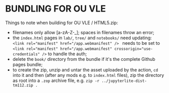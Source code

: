 # BUNDLING FOR OU VLE

Things to note when building for OU VLE / HTML5.zip:

- filenames only allow [a-zA-Z-_]; spaces in filenames throw an error;
- the `index.html` pages in `lab/`, `tree/` and `notebooks/` need updating: `<link rel="manifest" href="/app.webmanifest" /> ` needs to be set to `<link rel="manifest" href="/app.webmanifest" crossorigin="use-credentials" />` to handle the auth;
- delete the `book/` directory from the bundle if it's the complete Github pages bundle;
- to create the zip, unzip and untar the asset uploaded by the action, `cd` into it and then (after any mods e.g. to `index.html` files), zip  the directory as root into a `.zop` archive file, e.g. `zip -r ../jupyterlite-dist-tm112.zip .`
